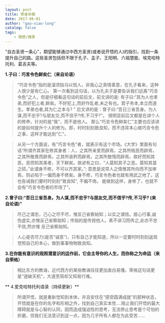 ```yaml
---
layout: post
title: 修身杂摘
date: 2017-06-01
author: "gao-xiao-long"
catalog: false
tags:
    - 随想/摘录
---
```


"自古圣贤一条心"，期望能够通过中西方圣贤(或者说开悟的人)的指引，找到一条提升自己的路。这些圣贤包括但不限于孔子、孟子、王阳明、六祖慧能、埃克哈特托利、葛吉夫等。

**1.子曰：巧言令色鲜矣仁（来自论语）**
> “巧言令色”指的是溜须拍马以悦人，非我心之真情善意，在孔子看来，这种人很少是有仁心。
第一次看到这句话，以为孔夫子是要告诉我们远离“巧言令色”之人，但是仔细看这句话的前后文，前文讲的是: 有子曰:“其为人也孝弟,而好犯上者,鲜矣。不好犯上,而好作乱者,未之有也。君子务本,本立而道生。孝弟也者,其为仁之本与? ” 后文讲的是：曾子曰:“吾日三省吾身。为人谋,而不忠乎?与朋友交,而不信乎?传,不习乎?”。 很明显前后文都是在讲个人的修养，针对的是“我”，而不是他人。 那么“巧言令色鲜矣仁”主要也应该讲的是如何提升个人的修为。即，时时刻刻致良知，而不违背本心做巧言令色之事，这样才能达到"仁"。

> 从另一个方面说，有"巧言令色"者，就表示有这个市场。《大学》里面有句话“所谓齐其家在修其身者：人，之其所亲爱而辟焉，之其所贱恶而辟焉，之其所敬畏而辟焉，之其所哀矜而辟焉，之其所敖惰而辟焉，故好而知其恶，恶而知其美者，天下鲜矣。故谚有之曰，“人莫知其子之恶。莫知其苗之硕。”此谓身不修，不可以齐其家。”; 意思是说常人之情惟其所向而不加审焉，则必陷于一偏而身不修矣。身不修，巧言令色者也就有用武之地了。这也告诫我们要时时刻刻"致良知", 不偏不倚。 能做到这样，身修了，也就不会有"巧言令色者的市场了"。

**2.曾子曰:“吾日三省吾身。为人谋,而不忠乎?与朋友交,而不信乎?传,不习乎? (来自论语)”**
> 尽己之谓忠，己心之尽不尽，惟反己省察始知；以实之谓信。居心行事,诚伪虚实,亦惟反己省察始知；传指的是传授他人。素不讲习而传之,此亦不忠不信,然亦惟 反己省察始知。

> 人心是否尽力(是否“诚意”)，只有自己才能知道，所以一定要时时刻刻返观觉照自己的本心，做到事事物物致良知。

**3.在你能有意识的观照潜意识的运作前，它会主导你的人生，而你称之为命运（来自荣格）**

> 相比东方的教诲，近代西方的某些教诲往往更加直白易懂。荣格这句话更是“道破天机”，大道至简却又知易行难。

** 4.爱克哈特托利语录（持续更新）**
> 所谓开悟，就是重新觉知到本体，并且安住在“感受圆满成就”的那种状态，开悟就是在你的名字和形相之外，找到自己真实本性....阻止我们开悟的最大障碍就是与心智的认同，因而造成强迫性的思考，无法停止思考是个可怕的折磨，但我们无法意识到这一点，因为几乎所有人都在为此受苦......

